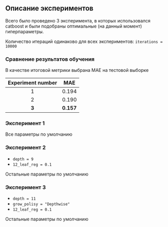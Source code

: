 ## Описание экспериментов

Всего было проведено 3 эксперимента, в которых использовался catboost и были подобраны оптимальные
(на данный момент) гиперпараметры.

Количество итераций одинаково для всех экспериментов:
```iterations = 10000```

### Сравнение результатов обучения

В качестве итоговой метрики выбрана MAE на тестовой выборке

| Experiment number  | MAE | 
|:------------------:|:---:|
| 1                  |0.194|
| 2                  |0.190|
| **3**              |**0.157**|

### Эксперимент 1

Все параметры по умолчанию

### Эксперимент 2

- ```depth = 9```
- ```12_leaf_reg = 0.1```

Остальные параметры по умолчанию

### Эксперимент 3

- ```depth = 11```
- ```grow_polisy = "Depthwise"```
- ```12_leaf_reg = 0.1```

Остальные параметры по умолчанию
